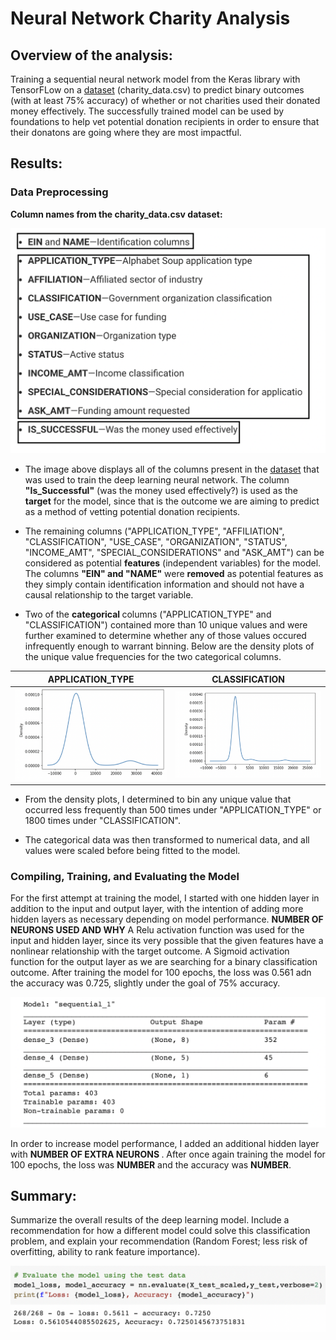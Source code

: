 # Neural Network Charity Analysis

## Overview of the analysis:

Training a sequential neural network model from the Keras library with TensorFLow on a [dataset](charity_data.csv) (charity_data.csv) to predict binary outcomes (with at least 75% accuracy) of whether or not charities used their donated money effectively. The successfully trained model can be used by foundations to help vet potential donation recipients in order to ensure that their donatons are going where they are most impactful. 

## Results: 

### Data Preprocessing

<b> Column names from the charity_data.csv dataset: </b>

![Column_Names](Images/column_names.png)

- The image above displays all of the columns present in the [dataset](charity_data.csv) that was used to train the deep learning neural network. The column <b>"Is_Successful"</b> (was the money used effectively?) is used as the <b>target</b> for the model, since that is the outcome we are aiming to predict as a method of vetting potential donation recipients.  

- The remaining columns ("APPLICATION_TYPE", "AFFILIATION", "CLASSIFICATION", "USE_CASE", "ORGANIZATION", "STATUS", "INCOME_AMT", "SPECIAL_CONSIDERATIONS" and "ASK_AMT") can be considered as potential <b>features</b> (independent variables) for the model. The columns <b>"EIN" and "NAME"</b> were <b>removed</b> as potential features as they simply contain identification information and should not have a causal relationship to the target variable. 

- Two of the <b> categorical </b> columns ("APPLICATION_TYPE" and "CLASSIFICATION") contained more than 10 unique values and were further examined to determine whether any of those values occured infrequently enough to warrant binning. Below are the density plots of the unique value frequencies for the two categorical columns. 

| APPLICATION_TYPE | CLASSIFICATION |
:-------------------------:|:-------------------------:
![Application Type Density Plot](Images/ApplicationType_DensityPlot.png) | ![Classification Density Plot](Images/Classification_DensityPlot.png)

- From the density plots, I determined to bin any unique value that occurred less frequently than 500 times under "APPLICATION_TYPE" or 1800 times under "CLASSIFICATION". 

- The categorical data was then transformed to numerical data, and all values were scaled before being fitted to the model. 

### Compiling, Training, and Evaluating the Model

For the first attempt at training the model, I started with one hidden layer in addition to the input and output layer, with the intention of adding more hidden layers as necessary depending on model performance. <b> NUMBER OF NEURONS USED AND WHY</b> 
A Relu activation function was used for the input and hidden layer, since its very possible that the given features have a nonlinear relationship with the target outcome. A Sigmoid activation function for the output layer as we are searching for a binary classification outcome. After training the model for 100 epochs, the loss was 0.561 adn the accuracy was 0.725, slightly under the goal of 75% accuracy. 

![Model Summary](Images/nn_model_summary.png)

In order to increase model performance, I added an additional hidden layer with <b> NUMBER OF EXTRA NEURONS </b>. After once again training the model for 100 epochs, the loss was <b>NUMBER</b> and the accuracy was <b>NUMBER</B>. 

## Summary: 

Summarize the overall results of the deep learning model. Include a recommendation for how a different model could solve this classification problem, and explain your recommendation (Random Forest; less risk of overfitting, ability to rank feature importance). 

![Model Loss and Accuracy](Images/nn_model_loss_accuracy.png)
